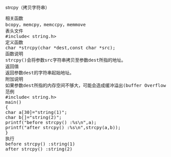 strcpy（拷贝字符串）
<pre>相关函数
bcopy，memcpy，memccpy，memmove
表头文件
#include< string.h>
定义函数
char *strcpy(char *dest,const char *src);
函数说明
strcpy()会将参数src字符串拷贝至参数dest所指的地址。
返回值
返回参数dest的字符串起始地址。
附加说明
如果参数dest所指的内存空间不够大，可能会造成缓冲溢出(buffer Overflow)的错误情况，在编写程序时请特别留意，或者用strncpy()来取代。
范例
#include< string.h>
main()
{
char a[30]="string(1)";
char b[]="string(2)";
printf("before strcpy() :%s\n",a);
printf("after strcpy() :%s\n",strcpy(a,b));
}
执行
before strcpy() :string(1)
after strcpy() :string(2)</pre>